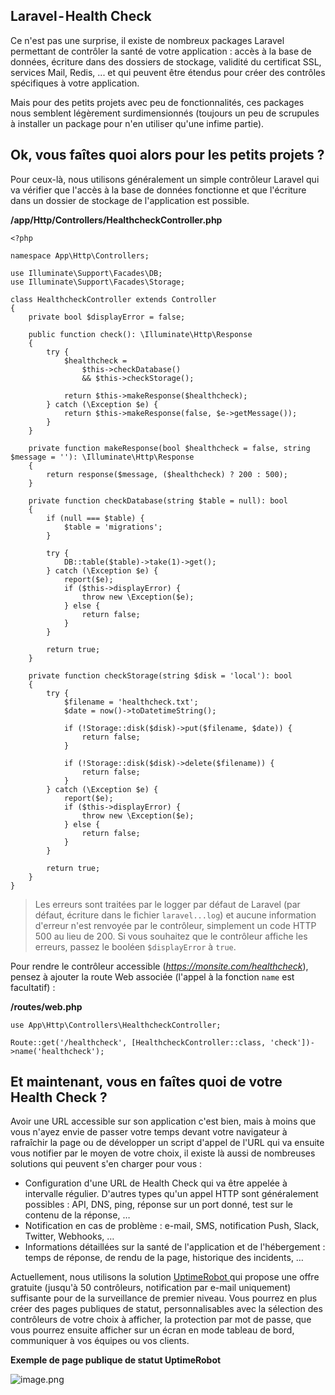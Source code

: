 ## Laravel - Health Check

Ce n'est pas une surprise, il existe de nombreux packages Laravel permettant de contrôler la santé de votre application : accès à la base de données, écriture dans des dossiers de stockage, validité du certificat SSL, services Mail, Redis, ... et qui peuvent être étendus pour créer des contrôles spécifiques à votre application.

Mais pour des petits projets avec peu de fonctionnalités, ces packages nous semblent légèrement surdimensionnés (toujours un peu de scrupules à installer un package pour n'en utiliser qu'une infime partie).

## Ok, vous faîtes quoi alors pour les petits projets ?

Pour ceux-là, nous utilisons généralement un simple contrôleur Laravel qui va vérifier que l'accès à la base de données fonctionne et que l'écriture dans un dossier de stockage de l'application est possible.


**/app/Http/Controllers/HealthcheckController.php**

```
<?php

namespace App\Http\Controllers;

use Illuminate\Support\Facades\DB;
use Illuminate\Support\Facades\Storage;

class HealthcheckController extends Controller
{
    private bool $displayError = false;

    public function check(): \Illuminate\Http\Response
    {
        try {
            $healthcheck =
                $this->checkDatabase()
                && $this->checkStorage();

            return $this->makeResponse($healthcheck);
        } catch (\Exception $e) {
            return $this->makeResponse(false, $e->getMessage());
        }
    }

    private function makeResponse(bool $healthcheck = false, string $message = ''): \Illuminate\Http\Response
    {
        return response($message, ($healthcheck) ? 200 : 500);
    }

    private function checkDatabase(string $table = null): bool
    {
        if (null === $table) {
            $table = 'migrations';
        }

        try {
            DB::table($table)->take(1)->get();
        } catch (\Exception $e) {
            report($e);
            if ($this->displayError) {
                throw new \Exception($e);
            } else {
                return false;
            }
        }

        return true;
    }

    private function checkStorage(string $disk = 'local'): bool
    {
        try {
            $filename = 'healthcheck.txt';
            $date = now()->toDatetimeString();

            if (!Storage::disk($disk)->put($filename, $date)) {
                return false;
            }

            if (!Storage::disk($disk)->delete($filename)) {
                return false;
            }
        } catch (\Exception $e) {
            report($e);
            if ($this->displayError) {
                throw new \Exception($e);
            } else {
                return false;
            }
        }

        return true;
    }
}
``` 

> Les erreurs sont traitées par le logger par défaut de Laravel (par défaut, écriture dans le fichier `laravel...log`) et aucune information d'erreur n'est renvoyée par le contrôleur, simplement un code HTTP 500 au lieu de 200. Si vous souhaitez que le contrôleur affiche les erreurs, passez le booléen `$displayError` à `true`.

Pour rendre le contrôleur accessible (*https://monsite.com/healthcheck*), pensez à ajouter la route Web associée (l'appel à la fonction `name` est facultatif) :

**/routes/web.php**

```
use App\Http\Controllers\HealthcheckController;

Route::get('/healthcheck', [HealthcheckController::class, 'check'])->name('healthcheck');
``` 

## Et maintenant, vous en faîtes quoi de votre Health Check ?

Avoir une URL accessible sur son application c'est bien, mais à moins que vous n'ayez envie de passer votre temps devant votre navigateur à rafraîchir la page ou de développer un script d'appel de l'URL qui va ensuite vous notifier par le moyen de votre choix, il existe là aussi de nombreuses solutions qui peuvent s'en charger pour vous :

- Configuration d'une URL de Health Check qui va être appelée à intervalle régulier. D'autres types qu'un appel HTTP sont généralement possibles : API, DNS, ping, réponse sur un port donné, test sur le contenu de la réponse, …
- Notification en cas de problème : e-mail, SMS, notification Push, Slack, Twitter, Webhooks, …
- Informations détaillées sur la santé de l'application et de l'hébergement : temps de réponse, de rendu de la page, historique des incidents, …

Actuellement, nous utilisons la solution [UptimeRobot ](https://uptimerobot.com) qui propose une offre gratuite (jusqu'à 50 contrôleurs, notification par e-mail uniquement) suffisante pour de la surveillance de premier niveau. Vous pourrez en plus créer des pages publiques de statut, personnalisables avec la sélection des contrôleurs de votre choix à afficher, la protection par mot de passe, que vous pourrez ensuite afficher sur un écran en mode tableau de bord, communiquer à vos équipes ou vos clients.

**Exemple de page publique de statut UptimeRobot**

![image.png](https://cdn.hashnode.com/res/hashnode/image/upload/v1626265359150/a_NGhG5lc.png)
